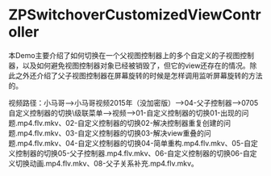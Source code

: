 # ZPSwitchoverCustomizedViewController
本Demo主要介绍了如何切换在一个父视图控制器上的多个自定义的子视图控制器，以及如何避免视图控制器对象已经被销毁了，但它的view还存在的情况。除此之外还介绍了父子视图控制器在屏幕旋转的时候是怎样调用监听屏幕旋转的方法的。

视频路径：小马哥——>小马哥视频2015年（没加密版）——>04-父子控制器——>0705自定义控制器的切换\级联菜单——>视频——>01-自定义控制器的切换01-出现的问题.mp4.flv.mkv、02-自定义控制器的切换02-解决控制器重复创建的问题.mp4.flv.mkv、03-自定义控制器的切换03-解决view重叠的问题.mp4.flv.mkv、04-自定义控制器的切换04-简单重构.mp4.flv.mkv、05-自定义控制器的切换05-父子控制器.mp4.flv.mkv、06-自定义控制器的切换06-自定义切换动画.mp4.flv.mkv、08-父子关系补充.mp4.flv.mkv。
